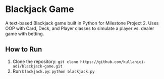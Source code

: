 # Blackjack Game

A text-based Blackjack game built in Python for Milestone Project 2. Uses OOP with Card, Deck, and Player classes to simulate a player vs. dealer game with betting.

## How to Run

1. Clone the repository: `git clone https://github.com/kullanici-adi/blackjack-game.git`
2. Run `blackjack.py`: `python blackjack.py`
